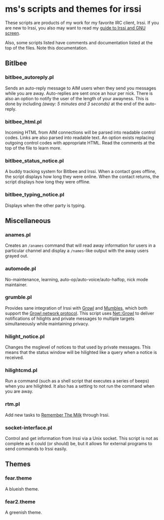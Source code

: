 # ms's scripts and themes for irssi

These scripts are products of my work for my favorite IRC client, Irssi. If you
are new to Irssi, you also may want to read my
[guide to Irssi and GNU screen](http://quadpoint.org/articles/irssi).

Also, some scripts listed have comments and documentation listed at the top of
the files. Note this documentation.

## Bitlbee

### bitlbee_autoreply.pl

Sends an auto-reply message to AIM users when they send you messages while you
are away. Auto-replies are sent once an hour per nick. There is also an option
to notify the user of the length of your awayness. This is done by including
*(away: 5 minutes and 3 seconds)* at the end of the auto-reply.

### bitlbee_html.pl

Incoming HTML from AIM connections will be parsed into readable control
codes. Links are also parsed into readable text. An option exists replacing
outgoing control codes with appropriate HTML. Read the comments at the top of
the file to learn more.

### bitlbee_status_notice.pl

A buddy tracking system for Bitlbee and Irssi. When a contact goes offline, the
script displays how long they were online. When the contact returns, the script
displays how long they were offline.

### bitlbee_typing_notice.pl

Displays when the other party is typing.

## Miscellaneous

### anames.pl

Creates an `/anames` command that will read away information for users in a
particular channel and display a `/names`-like output with the away users
grayed out.

### automode.pl

No-maintenance, learning, auto-op/auto-voice/auto-halfop, nick mode maintainer.

### grumble.pl

Provides sane integration of Irssi with [Growl](http://growl.info/) and
[Mumbles](http://www.mumbles-project.org/), which both support the
[Growl network protocol](http://www.growlforwindows.com/gfw/help/gntp.aspx).
This script uses [Net::Growl](http://search.cpan.org/perldoc?Net%3A%3AGrowl) to
deliver notifications of hilights and private messages to multiple targets
simultaneously while maintaining privacy.

### hilight_notice.pl

Changes the msglevel of notices to that used by private messages. This means
that the status window will be hilighted like a query when a notice is
received.

### hilightcmd.pl

Run a command (such as a shell script that executes a series of beeps) when you
are hilighted. It also has a setting to not run the command when you are away.

### rtm.pl

Add new tasks to [Remember The Milk](http://rememberthemilk.com) through Irssi.

### socket-interface.pl

Control and get information from Irssi via a Unix socket. This script is not as
complete as it could (or should) be, but it allows for external programs to
send commands to Irssi easily.

## Themes

### fear.theme

A blueish theme.

### fear2.theme

A greenish theme.
